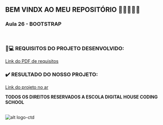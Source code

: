 ## BEM VINDX AO MEU REPOSITÓRIO 👩‍💻👩‍💻✨

### __Aula 26 -  BOOTSTRAP__

<br>


### 📃💻 REQUISITOS DO PROJETO DESENVOLVIDO: 
[Link do PDF de requisitos](https://github.com/soareslil/ctd-1bi-frontend1-a26-bootstrap/blob/main/%5BMesa%20de%20Trabalho%5D%20Aula%2026.pdf)

### ✔️ RESULTADO DO NOSSO PROJETO:  
[Link do projeto no ar]() 


__TODOS OS DIREITOS RESERVADOS A ESCOLA DIGITAL HOUSE CODING SCHOOL__
<br> <br>

![alt logo-ctd](https://vidadeempresa.com.br/wp-content/uploads/2021/02/curso.png)
